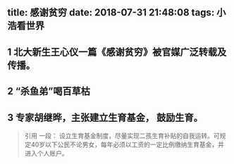 title: 感谢贫穷
date: 2018-07-31 21:48:08
tags: 小浩看世界
---

## 1 北大新生王心仪一篇《感谢贫穷》被官媒广泛转载及传播。  

## 2 “杀鱼弟”喝百草枯

## 3 专家胡继晔，主张建立生育基金， 鼓励生育。
>引用 一段：
>设立生育基金制度，尽量实现二孩生育补贴的自我运转。可规定40岁以下公民不论男女，每年必须以工资的一定比例缴纳生育基金，并进入个人账户。